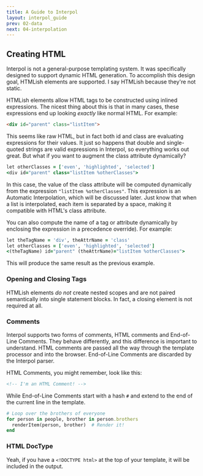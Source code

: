 ```yaml
---
title: A Guide to Interpol
layout: interpol_guide
prev: 02-data
next: 04-interpolation
---
```

## Creating HTML
Interpol is not a general-purpose templating system.  It was specifically designed to support dynamic HTML generation.  To accomplish this design goal, HTMLish elements are supported.  I say HTMLish because they're not static.

HTMLish elements allow HTML tags to be constructed using inlined expressions.  The nicest thing about this is that in many cases, these expressions end up looking *exactly* like normal HTML.  For example:

```html
<div id="parent" class="listItem">
```

This seems like raw HTML, but in fact both id and class are evaluating expressions for their values.  It just so happens that double and single-quoted strings are valid expressions in Interpol, so everything works out great.  But what if you want to augment the class attribute dynamically?

```ruby
let otherClasses = ['even', 'highlighted', 'selected']
<div id="parent" class="listItem %otherClasses">
```

In this case, the value of the class attribute will be computed dynamically from the expression `"listItem %otherClasses"`.  This expression is an Automatic Interpolation, which will be discussed later.  Just know that when a list is interpolated, each item is separated by a space, making it compatible with HTML's class attribute.

You can also compute the name of a tag or attribute dynamically by enclosing the expression in a precedence override).  For example:

```ruby
let theTagName = 'div', theAttrName = 'class'
let otherClasses = ['even', 'highlighted', 'selected']
<(theTagName) id="parent" (theAttrName)="listItem %otherClasses">
```

This will produce the same result as the previous example.

### Opening and Closing Tags
HTMLish elements *do not* create nested scopes and are not paired semantically into single statement blocks.  In fact, a closing element is not required at all.

### Comments
Interpol supports two forms of comments, HTML comments and End-of-Line Comments.  They behave differently, and this difference is important to understand.  HTML comments are passed all the way through the template processor and into the browser.  End-of-Line Comments are discarded by the Interpol parser.

HTML Comments, you might remember, look like this:

```html
<!-- I'm an HTML Comment! -->
```

While End-of-Line Comments start with a hash `#` and extend to the end of the current line in the template.

```ruby
# Loop over the brothers of everyone
for person in people, brother in person.brothers
  renderItem(person, brother)  # Render it!
end
```

### HTML DocType
Yeah, if you have a `<!DOCTYPE html>` at the top of your template, it will be included in the output.
